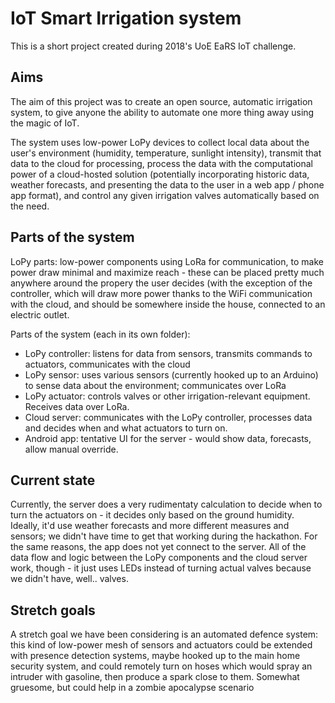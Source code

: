 # IoT Smart Irrigation system

This is a short project created during 2018's UoE EaRS IoT challenge.

## Aims

The aim of this project was to create an open source, automatic irrigation system, to give anyone the ability to automate one more thing away using the magic of IoT.

The system uses low-power LoPy devices to collect local data about the user's environment (humidity, temperature, sunlight intensity), transmit that data to the cloud for processing, process the data with the computational power of a cloud-hosted solution (potentially incorporating historic data, weather forecasts, and presenting the data to the user in a web app / phone app format), and control any given irrigation valves automatically based on the need.


## Parts of the system 

LoPy parts: low-power components using LoRa for communication, to make power draw minimal and maximize reach - these can be placed pretty much anywhere around the propery the user decides (with the exception of the controller, which will draw more power thanks to the WiFi communication with the cloud, and should be somewhere inside the house, connected to an electric outlet.

Parts of the system (each in its own folder):

- LoPy controller: listens for data from sensors, transmits commands to actuators, communicates with the cloud
- LoPy sensor: uses various sensors (currently hooked up to an Arduino) to sense data about the environment; communicates over LoRa
- LoPy actuator: controls valves or other irrigation-relevant equipment. Receives data over LoRa.
- Cloud server: communicates with the LoPy controller, processes data and decides when and what actuators to turn on.
- Android app: tentative UI for the server - would show data, forecasts, allow manual override. 


## Current state

Currently, the server does a very rudimentaty calculation to decide when to turn the actuators on - it decides only based on the ground humidity. Ideally, it'd use weather forecasts and more different measures and sensors; we didn't have time to get that working during the hackathon. For the same reasons, the app does not yet connect to the server. All of the data flow and logic between the LoPy components and the cloud server work, though - it just uses LEDs instead of turning actual valves because we didn't have, well.. valves.

## Stretch goals

A stretch goal we have been considering is an automated defence system: this kind of low-power mesh of sensors and actuators could be extended with presence detection systems, maybe hooked up to the main home security system, and could remotely turn on hoses which would spray an intruder with gasoline, then produce a spark close to them. Somewhat gruesome, but could help in a zombie apocalypse scenario
